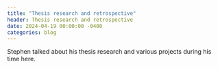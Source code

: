 ```yaml
---
title: "Thesis research and retrospective"
header: Thesis research and retrospective
date: 2024-04-19 00:00:00 -0400
categories: blog
---
```


Stephen talked about his thesis research
and various projects during his time here.
